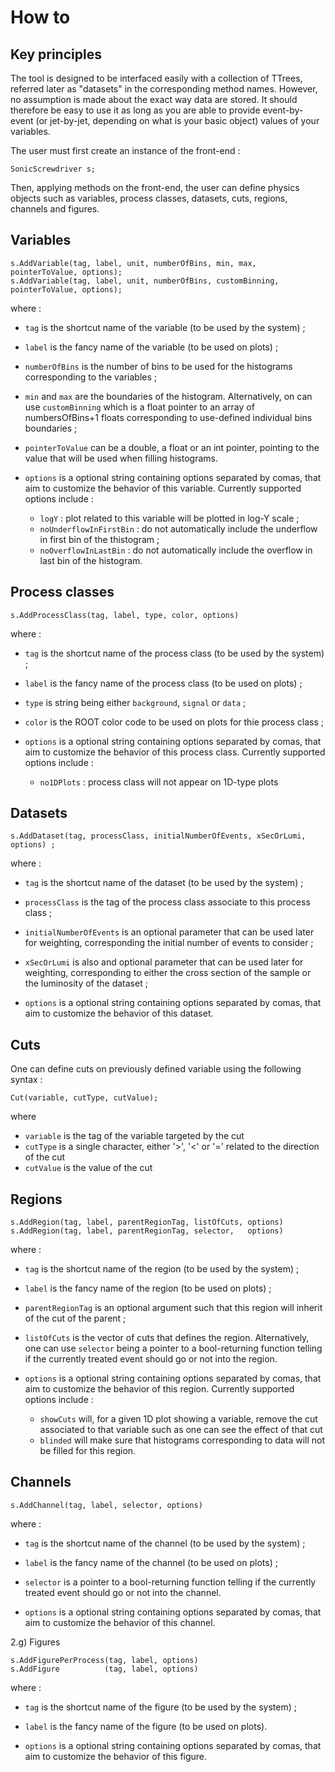 How to
======

Key principles
--------------

The tool is designed to be interfaced easily with a collection of TTrees, 
referred later as "datasets" in the corresponding method names. However,
no assumption is made about the exact way data are stored. It should therefore 
be easy to use it as long as you are able to provide event-by-event (or
jet-by-jet, depending on what is your basic object) values of your variables.

The user must first create an instance of the front-end :
    
    SonicScrewdriver s;

Then, applying methods on the front-end, the user can define physics objects such 
as variables, process classes, datasets, cuts, regions, channels and figures.

Variables
---------

    s.AddVariable(tag, label, unit, numberOfBins, min, max,      pointerToValue, options);
    s.AddVariable(tag, label, unit, numberOfBins, customBinning, pointerToValue, options);

where :
- `tag` is the shortcut name of the variable (to be used by the system) ;
- `label` is the fancy name of the variable (to be used on plots) ;
- `numberOfBins` is the number of bins to be used for the histograms corresponding to the variables ;
- `min` and `max` are the boundaries of the histogram. Alternatively, on can use `customBinning` which is
  a float pointer to an array of numbersOfBins+1 floats corresponding to use-defined individual bins boundaries ;
- `pointerToValue` can be a double, a float or an int pointer, pointing to the value that will be used
  when filling histograms.

- `options` is a optional string containing options separated by comas, that aim to customize the behavior of this variable. Currently supported options include :
    - `logY` : plot related to this variable will be plotted in log-Y scale ;
    - `noUnderflowInFirstBin` : do not automatically include the underflow in first bin of the thistogram ;
    - `noOverflowInLastBin` : do not automatically include the overflow in last bin of the histogram.
 
Process classes
---------------

    s.AddProcessClass(tag, label, type, color, options)

where :
- `tag` is the shortcut name of the process class (to be used by the system) ;
- `label` is the fancy name of the process class (to be used on plots) ;
- `type` is string being either `background`, `signal` or `data` ;
- `color` is the ROOT color code to be used on plots for thie process class ;

- `options` is a optional string containing options separated by comas, that aim to customize the behavior of this process class. Currently supported options include :
    - `no1DPlots` : process class will not appear on 1D-type plots

Datasets
--------

    s.AddDataset(tag, processClass, initialNumberOfEvents, xSecOrLumi, options) ;

where :
- `tag` is the shortcut name of the dataset (to be used by the system) ;
- `processClass` is the tag of the process class associate to this process class ;
- `initialNumberOfEvents` is an optional parameter that can be used later for weighting, corresponding the initial number of events to consider ;
- `xSecOrLumi` is also and optional parameter that can be used later for weighting, corresponding to either the cross section of the sample or the luminosity of the dataset ;

- `options` is a optional string containing options separated by comas, that aim to customize the behavior of this dataset.

Cuts
----

One can define cuts on previously defined variable using the following syntax :

    Cut(variable, cutType, cutValue);

where
- `variable` is the tag of the variable targeted by the cut
- `cutType` is a single character, either '>', '<' or '=' related to the direction of the cut
- `cutValue` is the value of the cut

Regions
-------

    s.AddRegion(tag, label, parentRegionTag, listOfCuts, options)
    s.AddRegion(tag, label, parentRegionTag, selector,   options)

where :
- `tag` is the shortcut name of the region (to be used by the system) ;
- `label` is the fancy name of the region (to be used on plots) ;
- `parentRegionTag` is an optional argument such that this region will inherit of the cut of the parent ;
- `listOfCuts` is the vector of cuts that defines the region. Alternatively, one can use `selector` being a pointer to a bool-returning function
telling if the currently treated event should go or not into the region.

- `options` is a optional string containing options separated by comas, that aim to customize the behavior of this region. Currently supported options include :
    - `showCuts` will, for a given 1D plot showing a variable, remove the cut associated to that variable such as one can see the effect of that cut
    - `blinded` will make sure that histograms corresponding to data will not be filled for this region.

Channels
--------

    s.AddChannel(tag, label, selector, options)

where :
- `tag` is the shortcut name of the channel (to be used by the system) ;
- `label` is the fancy name of the channel (to be used on plots) ;
- `selector` is a pointer to a bool-returning function telling if the currently treated event should go or not into the channel.

- `options` is a optional string containing options separated by comas, that aim to customize the behavior of this channel.

2.g) Figures

    s.AddFigurePerProcess(tag, label, options)
    s.AddFigure          (tag, label, options)

where :
- `tag` is the shortcut name of the figure (to be used by the system) ;
- `label` is the fancy name of the figure (to be used on plots).

- `options` is a optional string containing options separated by comas, that aim to customize the behavior of this figure.

